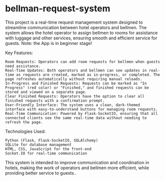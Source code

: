 # bellman-request-system
This project is a real-time request management system designed to streamline communication between hotel operators and bellmen. The system allows the hotel operator to assign bellmen to rooms for assistance with luggage and other services, ensuring smooth and efficient service for guests. Note: the App is in beginner stage!

Key Features:

    Room Requests: Operators can add room requests for bellmen when guests need assistance.
    Real-Time Updates: Both operators and bellmen can see updates in real-time as requests are created, marked as in-progress, or completed. The page refreshes automatically without requiring manual reloads.
    In-Progress and Finished Requests: Requests can be marked as "In Progress" (red color) or "Finished," and finished requests can be stored and viewed on a separate page.
    Clear Finished Requests: Operators have the option to clear all finished requests with a confirmation prompt.
    User-Friendly Interface: The system uses a clean, dark-themed interface with easy-to-understand buttons for managing room requests.
    Real-Time Communication: Powered by Flask-SocketIO, ensuring that all connected clients see the same real-time data without needing to refresh the page.

Technologies Used:

    Python (Flask, Flask-SocketIO, SQLAlchemy)
    SQLite for database management
    HTML, CSS, JavaScript for the front-end
    Socket.IO for real-time communication

This system is intended to improve communication and coordination in hotels, making the work of operators and bellmen more efficient, while providing better service to guests..
